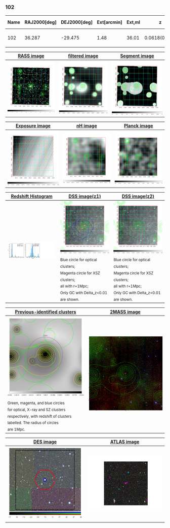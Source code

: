 <div STYLE="page-break-after: always;"></div>

### 102

|Name|RAJ2000[deg]|DEJ2000[deg] |Ext[arcmin]| Ext,ml | z | z_src| C|GC(XSZ,Delta_z<0.01)| GC(OPT,Delta_z<0.01)|GC| R_sig[arcmin] | R500[arcmin] | R500[Mpc]| CRsig[c/s] | CR500[c/s] |L500[1E44 erg/s]|F500[1E-12 erg/s/cm^2]| M500[1E14 Msun]|Tx[keV]|Cnt_sig|Beta|Rc[arcmin]|Comment|Alias|
|---|---|---|---|---|---|------|---|--------|---------|----------|---|---|---|---|---|---|---|---|---|---|---|---|---|---|
|102| 36.287| -29.475| 1.48| 36.01| 0.0618(0.005)| z1, z_xsz| B| MCXC| N| A, MCXC, N| 11.725| 10.964| 0.784| 0.273(0.035)| 0.270(0.034)| 0.474(0.039)| 5.164(0.425)| 1.45(0.06)| 2.75(0.07)| 111.9| 0.542(-0.031+0.057)| 1.552(-0.385+0.559)| -| k106|

|[RASS image](../image/102/102_img.pdf)|[filtered image](../image/102/102_fil.pdf)|[Segment image](../image/102/102_seg.pdf)|
|-------------------|--------------------|-------------------|
| <img src="../image/102/102_img.png" width="300">  | <img src="../image/102/102_fil.png" width="300">   | <img src="../image/102/102_seg.png" width="300">  |

|[Exposure image](../image/102/102_mex.pdf)| [nH image](../image/102/102_nh.pdf)| [Planck image](../image/102/102_p.pdf)|
|-------------------|--------------------|-------------------|
|<img src="../image/102/102_mex.png" width="300">   | <img src="../image/102/102_nh.png" width="300">    | <img src="../image/102/102_p.png" width="300"> |

|[Redshift Histogram](../image/102/102_zg.pdf) | [DSS image(z1)](../image/102/102_dss_z1.pdf)      |  [DSS image(z2)](../image/102/102_dss_z2.pdf)    |
|-------------------|--------------------|-------------------|
|<img src="../image/102/102_zg.png" width="300"> |<img src="../image/102/102_dss_z1.png" width="300"> <sub><br>Blue circle for optical clusters; <br>Magenta circle for XSZ clusters; <br>all with r=1Mpc; <br>Only GC with Delta_z<0.01 are shown. </sub>| <img src="../image/102/102_dss_z2.png" width="300"><sub><br>Blue circle for optical clusters; <br>Magenta circle for XSZ clusters; <br>all with r=1Mpc; <br>Only GC with Delta_z<0.01 are shown. </sub> |

|[Previous-identified clusters](../image/102/102_gc.pdf) | [2MASS image](../image/102/102_2mass.pdf)      |
|-------------------|-------------------|
|<img src=../image/102/102_gc.png width="300"> <br><sub>Green, magenta, and blue circles <br>for optical, X-ray and SZ clusters <br>respectively, with redshift of clusters <br>labelled. The radius of circles <br>are 1Mpc.</sub>|<img src="../image/102/102_2mass.png" width="300">  |

|[DES image](../image/102/102_des.pdf)   |[ATLAS image](../image/102/102_s.pdf)        |
|-------------------|-------------------|
| <img src="../image/102/102_des.png" width="300">  | <img src="../image/102/102_s.png" width="300">  |
